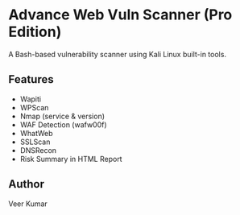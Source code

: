 
# Advance Web Vuln Scanner (Pro Edition)

A Bash-based vulnerability scanner using Kali Linux built-in tools.

## Features
- Wapiti
- WPScan
- Nmap (service & version)
- WAF Detection (wafw00f)
- WhatWeb
- SSLScan
- DNSRecon
- Risk Summary in HTML Report

## Author
Veer Kumar
